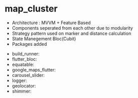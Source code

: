 # map_cluster

- Architecture : MVVM + Feature Based
- Components seperated from each other due to modularity 
- Strategy pattern used on marker and distance calculation
- State Manegement Bloc(Cubit)
- Packages added

 * build_runner:
 * flutter_bloc: 
 * equatable: 
 * google_maps_flutter: 
 * carousel_slider: 
 * logger: 
 * geolocator: 
 * shimmer: 
